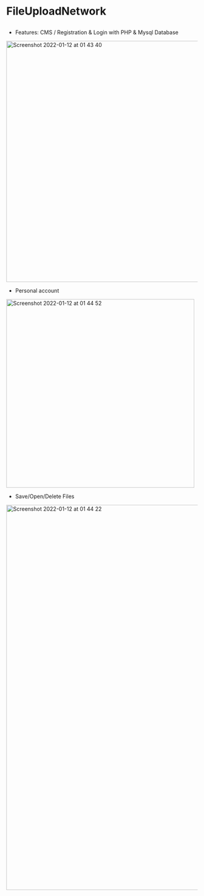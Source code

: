 # FileUploadNetwork
##
- Features:
  CMS / Registration & Login with PHP & Mysql Database 

<img width="633" alt="Screenshot 2022-01-12 at 01 43 40" src="https://user-images.githubusercontent.com/90763005/149140017-9b5e1f68-48ce-4d5f-817b-651bd5854725.png">

- Personal account
<img width="495" alt="Screenshot 2022-01-12 at 01 44 52" src="https://user-images.githubusercontent.com/90763005/149140025-16e0ef21-7d88-433a-9395-d76b067a16a5.png">


- Save/Open/Delete Files 
<img width="1011" alt="Screenshot 2022-01-12 at 01 44 22" src="https://user-images.githubusercontent.com/90763005/149140030-5d2b52cd-72ff-49af-9e8f-91a23bc5a191.png">
